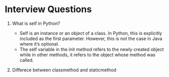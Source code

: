 # Interview Questions
1. What is self in Python?
    
   * Self is an instance or an object of a class. In Python, this is explicitly included as the first parameter. However, this is not the case in Java where it’s optional.
   * The self variable in the init method refers to the newly created object while in other methods, it refers to the object whose method was called.
   
2. Differece between classmethod and staticmethod